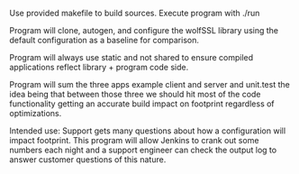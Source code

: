 Use provided makefile to build sources.
Execute program with ./run

Program will clone, autogen, and configure the wolfSSL library using the default
configuration as a baseline for comparison.

Program will always use static and not shared to ensure compiled applications
reflect library + program code side.

Program will sum the three apps example client and server and unit.test the idea
being that between those three we should hit most of the code functionality
getting an accurate build impact on footprint regardless of optimizations.

Intended use: Support gets many questions about how a configuration will impact
footprint. This program will allow Jenkins to crank out some numbers each night
and a support engineer can check the output log to answer customer questions of
this nature.


